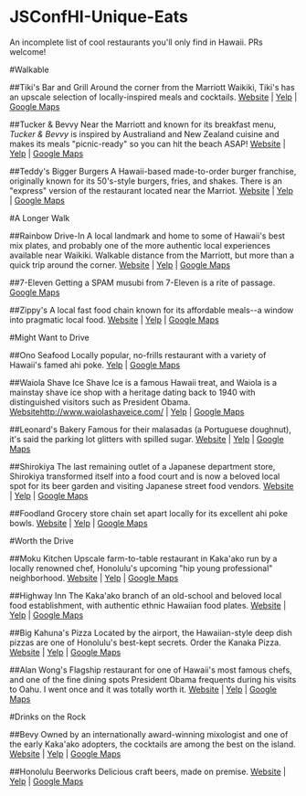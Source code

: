 # JSConfHI-Unique-Eats
An incomplete list of cool restaurants you'll only find in Hawaii. PRs welcome!


#Walkable

##Tiki's Bar and Grill
Around the corner from the Marriott Waikiki, Tiki's has an upscale selection of locally-inspired meals and cocktails.
[Website](https://www.tikisgrill.com/dinner-menu) | [Yelp](https://www.yelp.com/biz/tikis-grill-and-bar-honolulu) | [Google Maps](https://www.google.com/maps/place/Tikis+Grill+%26+Bar/@21.2723981,-157.8229601,19.33z/data=!4m5!3m4!1s0x7c007270c1a4e7a5:0x13810b9592914a9a!8m2!3d21.2724386!4d-157.822561)

##Tucker & Bevvy
Near the Marriott and known for its breakfast menu, *Tucker & Bevvy* is inspired by Australiand and New Zealand cuisine and makes its meals "picnic-ready" so you can hit the beach ASAP!
[Website](https://tuckerandbevvy.com/) | [Yelp](https://www.yelp.com/biz/tucker-and-bevvy-honolulu-5) | [Google Maps](https://www.google.com/maps/place/Tucker+%26+Bevvy+Picnic+Food/@21.2717307,-157.8225152,20.46z/data=!4m5!3m4!1s0x7c0072709607a161:0x6023fac91f69fd78!8m2!3d21.2717298!4d-157.8223955)

##Teddy's Bigger Burgers
A Hawaii-based made-to-order burger franchise, originally known for its 50's-style burgers, fries, and shakes. There is an "express" version of the restaurant located near the Marriot.
[Website](https://www.teddysbb.com/) | [Yelp](https://www.yelp.com/biz/teddys-bigger-burgers-honolulu) | [Google Maps](https://www.google.com/maps/place/Teddy's+Bigger+Burgers/@21.271815,-157.8229778,18.42z/data=!4m8!1m2!2m1!1steddy's+bigger+burgers!3m4!1s0x0:0xbb95ae576b178143!8m2!3d21.2717716!4d-157.8217873)


#A Longer Walk

##Rainbow Drive-In
A local landmark and home to some of Hawaii's best mix plates, and probably one of the more authentic local experiences available near Waikiki. Walkable distance from the Marriott, but more than a quick trip around the corner.
[Website](http://rainbowdrivein.com/) | [Yelp](https://www.yelp.com/biz/rainbow-drive-in-honolulu) | [Google Maps](https://www.google.com/maps/place/Rainbow+Drive-In/@21.2755947,-157.8160817,18.04z/data=!4m8!1m2!2m1!1s7-Eleven!3m4!1s0x7c00727f31c4a949:0xb56da5e39fe7be61!8m2!3d21.2759357!4d-157.8145507)

##7-Eleven
Getting a SPAM musubi from 7-Eleven is a rite of passage.
[Google Maps](https://www.google.com/maps/place/7-Eleven/@21.2760631,-157.8145163,18.92z/data=!4m8!1m2!2m1!1s7-Eleven!3m4!1s0x0:0xa124685db36f6c75!8m2!3d21.2764434!4d-157.8143874)

##Zippy's
A local fast food chain known for its affordable meals--a window into pragmatic local food.
[Website](https://zippys.com/) | [Yelp](https://www.yelp.com/biz/zippys-kapahulu-honolulu) | [Google Maps](https://www.google.com/maps/place/Zippy's+Kapahulu/@21.278441,-157.8137746,18.92z/data=!4m8!1m2!2m1!1s7-Eleven!3m4!1s0x0:0x77f4a667aa77d923!8m2!3d21.2782729!4d-157.8137229)


#Might Want to Drive

##Ono Seafood
Locally popular, no-frills restaurant with a variety of Hawaii's famed ahi poke.
[Yelp](https://www.yelp.com/biz/ono-seafood-honolulu) | [Google Maps](https://www.google.com/maps/place/Ono+Seafood+Products/@21.281102,-157.8160436,17z/data=!3m1!4b1!4m5!3m4!1s0x7c006d8121b30587:0xa86d2a842f98cfaf!8m2!3d21.281097!4d-157.8138549)

##Waiola Shave Ice
Shave Ice is a famous Hawaii treat, and Waiola is a mainstay shave ice shop with a heritage dating back to 1940 with distinguished visitors such as President Obama.
[Website]()http://www.waiolashaveice.com/ | [Yelp](https://www.yelp.com/biz/waiola-shave-ice-honolulu) | [Google Maps](https://www.google.com/maps/place/Waiola+Shave+Ice/@21.2824977,-157.8139479,18.92z/data=!4m8!1m2!2m1!1s7-Eleven!3m4!1s0x0:0x76f054ab2d04dc6c!8m2!3d21.2829226!4d-157.8135874)

##Leonard's Bakery
Famous for their malasadas (a Portuguese doughnut), it's said the parking lot glitters with spilled sugar.
[Website](https://www.leonardshawaii.com/home/) | [Yelp](https://www.yelp.com/biz/leonards-bakery-honolulu) | [Google Maps](https://www.google.com/maps/place/Leonard's+Bakery/@21.2807187,-157.8168061,16.58z/data=!4m8!1m2!2m1!1s7-Eleven!3m4!1s0x7c0066002134d265:0xb9cb06fbe7f5980e!8m2!3d21.284882!4d-157.813341)

##Shirokiya
The last remaining outlet of a Japanese department store, Shirokiya transformed itself into a food court and is now a beloved local spot for its beer garden and visiting Japanese street food vendors.
[Website](https://www.shirokiya.com/) | [Yelp](https://www.yelp.com/biz/shirokiya-japan-village-walk-honolulu-6) | [Google Maps](https://www.google.com/maps/place/Shirokiya+Japan+Village+Walk/@21.2919724,-157.8478381,17z/data=!3m2!4b1!5s0x7c006df06800f5bd:0x7edf0a3ab5fa79dc!4m5!3m4!1s0x7c006df045a36271:0xc32f4e283f2349fa!8m2!3d21.2919674!4d-157.8456494)

##Foodland
Grocery store chain set apart locally for its excellent ahi poke bowls.
[Website](https://www.foodland.com/stores/foodland-farms-ala-moana) | [Yelp](https://www.yelp.com/biz/foodland-farms-honolulu-5) | [Google Maps](https://www.google.com/maps/place/Foodland+Farms/@21.2924475,-157.8489179,17z/data=!3m2!4b1!5s0x7c006df06800f5bd:0x7edf0a3ab5fa79dc!4m5!3m4!1s0x7c006df045a36271:0xcf7bb8859ae236c3!8m2!3d21.2924425!4d-157.8467292)

#Worth the Drive

##Moku Kitchen
Upscale farm-to-table restaurant in Kaka'ako run by a locally renowned chef, Honolulu's upcoming "hip young professional" neighborhood.
[Website](https://www.mokukitchen.com/) | [Yelp](https://www.yelp.com/biz/moku-kitchen-honolulu) | [Google Maps](https://www.google.com/maps/place/Moku+Kitchen/@21.2982394,-157.8639559,17z/data=!3m1!4b1!4m5!3m4!1s0x7c006e08dd1d9a3b:0x9b90a625e73c53b!8m2!3d21.2982344!4d-157.8617672)

##Highway Inn
The Kaka'ako branch of an old-school and beloved local food establishment, with authentic ethnic Hawaiian food plates.
[Website](https://www.myhighwayinn.com/) | [Yelp](https://www.yelp.com/biz/highway-inn-kakaako-honolulu-2) | [Google Maps](https://www.google.com/maps/place/Highway+Inn+Kaka'ako/@21.2979083,-157.863778,17z/data=!3m1!4b1!4m5!3m4!1s0x7c006e08c20839b5:0x35691945f7610652!8m2!3d21.2979033!4d-157.8615893)

##Big Kahuna's Pizza
Located by the airport, the Hawaiian-style deep dish pizzas are one of Honolulu's best-kept secrets. Order the Kanaka Pizza.
[Website](http://www.bigkahunaspizzahawaii.com/) | [Yelp](https://www.yelp.com/biz/big-kahunas-pizza-honolulu) | [Google Maps](https://www.google.com/maps/place/Big+Kahuna's+Pizza/@21.3351486,-157.9180813,17z/data=!3m1!4b1!4m5!3m4!1s0x7c006efc3082af15:0x90d8b1a7366d6834!8m2!3d21.3351436!4d-157.9158926)

##Alan Wong's
Flagship restaurant for one of Hawaii's most famous chefs, and one of the fine dining spots President Obama frequents during his visits to Oahu. I went once and it was totally worth it.
[Website](https://www.alanwongs.com/) | [Yelp](https://www.yelp.com/biz/alan-wongs-honolulu-honolulu) | [Google Maps](https://www.google.com/maps/place/Alan+Wong's/@21.2951757,-157.8338763,17z/data=!3m1!4b1!4m5!3m4!1s0x7c006d9317d1a977:0x577362b631f804a7!8m2!3d21.2951707!4d-157.8316876)


#Drinks on the Rock

##Bevy
Owned by an internationally award-winning mixologist and one of the early Kaka'ako adopters, the cocktails are among the best on the island.
[Website](https://www.bevyhawaii.com/) | [Yelp](https://www.yelp.com/biz/bevy-honolulu) | [Google Maps](https://www.google.com/maps/place/Bevy/@21.298835,-157.8635799,17z/data=!3m1!4b1!4m5!3m4!1s0x7c006e0918983ddf:0xec3982c859b33537!8m2!3d21.29883!4d-157.8613912)

##Honolulu Beerworks
Delicious craft beers, made on premise.
[Website](http://www.honolulubeerworks.com/) | [Yelp](https://www.yelp.com/biz/honolulu-beerworks-honolulu) | [Google Maps](https://www.google.com/maps/place/Honolulu+Beerworks/@21.297131,-157.8626199,17z/data=!3m1!4b1!4m5!3m4!1s0x7c006e088d762c1f:0x7695d3f0d36ecba6!8m2!3d21.297126!4d-157.8604312)